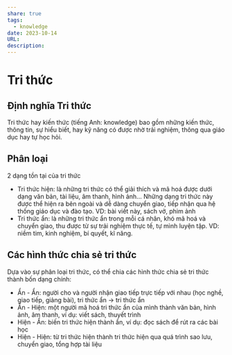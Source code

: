 ```yaml
---
share: true
tags:
  - knowledge
date: 2023-10-14
URL: 
description: 
---
```


# Tri thức
## Định nghĩa Tri thức
Tri thức hay kiến thức (tiếng Anh: knowledge) bao gồm những kiến thức, thông tin, sự hiểu biết, hay kỹ năng có được nhờ trải nghiệm, thông qua giáo dục hay tự học hỏi. 
## Phân loại
2 dạng tồn tại của tri thức

- Tri thức hiện: là những tri thức có thể giải thích và mã hoá được dưới dạng văn bản, tài liệu, âm thanh, hình ảnh... Những dạng tri thức này được thể hiện ra bên ngoài và dễ dàng chuyển giao, tiếp nhận qua hệ thống giáo dục và đào tạo. VD: bài viết này, sách vở, phim ảnh
- Tri thức ẩn: là những tri thức ẩn trong mỗi cá nhân, khó mã hoá và chuyển giao, thu được từ sự trải nghiệm thực tế, tự mình luyện tập. VD: niềm tim, kinh nghiệm, bí quyết, kĩ năng.

## Các hình thức chia sẻ tri thức

Dựa vào sự phân loại tri thức, có thể chia các hình thức chia sẻ tri thức thành bốn dạng chính:

- Ẩn - Ẩn: người cho và người nhận giao tiếp trực tiếp với nhau (học nghề, giao tiếp, giảng bài), tri thức ẩn → tri thức ẩn
- Ẩn - Hiện: một người mã hoá tri thức ẩn của mình thành văn bản, hình ảnh, âm thanh, ví dụ: viết sách, thuyết trình
- Hiện - Ẩn: biến tri thức hiện thành ẩn, ví dụ: đọc sách để rút ra các bài học
- Hiện - Hiện: từ tri thức hiện thành tri thức hiện qua quá trình sao lưu, chuyển giao, tổng hợp tài liệu
